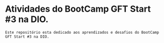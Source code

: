 # Atividades do BootCamp GFT Start #3 na DIO.

    Este repositório esta dedicado aos aprendizados e desafios do BootCamp GFT Start #3 na DIO.